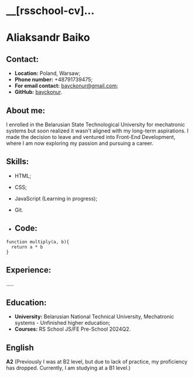 # __[rsschool-cv]...

# __Aliaksandr Baiko__

## Contact:
- __Location:__ Poland, Warsaw;
- __Phone number:__ +48791739475;
- __For email contact:__ bayckonur@gmail.com;
- __GitHub:__ [bayckonur](https://github.com/bayckonur).

## __About me__:
I enrolled in the Belarusian State Technological University for mechatronic systems but soon realized it wasn't aligned with my long-term aspirations. I made the decision to leave and ventured into Front-End Development, where I am now exploring my passion and pursuing a career.

## __Skills:__
- HTML;
- CSS;
- JavaScript (Learning in progress);
- Git.

- ## __Code:__

```
function multiply(a, b){
  return a * b
}
```
## __Experience:__
.....

## __Education:__ 
- __University:__ Belarusian National Technical University, Mechatronic systems - Unfinished higher education;
- __Courses:__ RS School JS/FE Pre-School 2024Q2.

## __English__
__A2__ (Previously I was at B2 level, but due to lack of practice, my proficiency has dropped. Currently, I am studying at a B1 level.)
